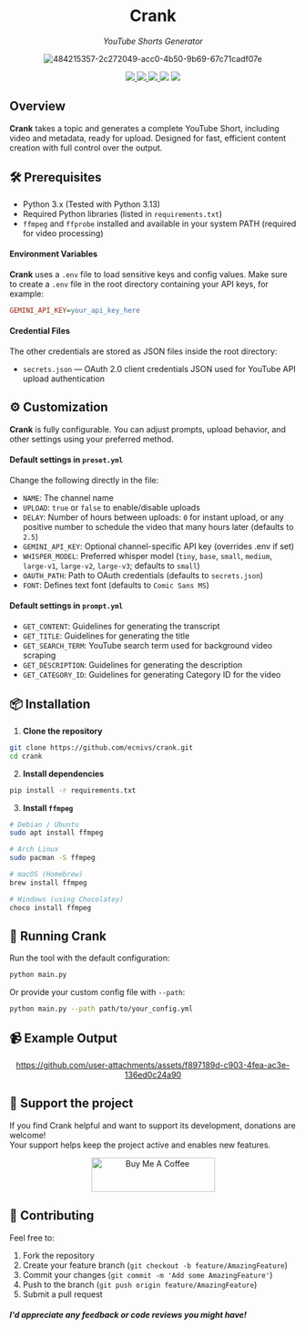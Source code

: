 <h1 align="center">Crank</h1>
<p align="center"><em>YouTube Shorts Generator</em></p>

<div align="center">

![484215357-2c272049-acc0-4b50-9b69-67c71cadf07e](https://github.com/user-attachments/assets/89e99b90-3396-44d4-b556-7de82734160b)

</div>

<p align="center">
  <a href="https://github.com/ecnivs/crank/stargazers">
    <img src="https://img.shields.io/github/stars/ecnivs/crank?style=flat-square">
  </a>
  <a href="https://github.com/ecnivs/crank/issues">
    <img src="https://img.shields.io/github/issues/ecnivs/crank?style=flat-square">
  </a>
  <a href="https://github.com/ecnivs/crank/blob/master/LICENSE">
    <img src="https://img.shields.io/badge/license-Custom-blue?style=flat-square">
  </a>
  <img src="https://img.shields.io/github/languages/top/ecnivs/crank?style=flat-square">
  <img src="https://img.shields.io/badge/platform-Linux%20%7C%20macOS%20%7C%20Windows-informational?style=flat-square">
</p>

## Overview
**Crank** takes a topic and generates a complete YouTube Short, including video and metadata, ready for upload. Designed for fast, efficient content creation with full control over the output.

## 🛠️ Prerequisites
- Python 3.x (Tested with Python 3.13)
- Required Python libraries (listed in `requirements.txt`)
- `ffmpeg` and `ffprobe` installed and available in your system PATH (required for video processing)

#### Environment Variables
**Crank** uses a `.env` file to load sensitive keys and config values.
Make sure to create a `.env` file in the root directory containing your API keys, for example:
```ini
GEMINI_API_KEY=your_api_key_here
```


#### Credential Files
The other credentials are stored as JSON files inside the root directory:
- `secrets.json` — OAuth 2.0 client credentials JSON used for YouTube API upload authentication

## ⚙️ Customization
**Crank** is fully configurable. You can adjust prompts, upload behavior, and other settings using your preferred method.

#### Default settings in `preset.yml`
Change the following directly in the file:
- `NAME`: The channel name
- `UPLOAD`: `true` or `false` to enable/disable uploads
- `DELAY`: Number of hours between uploads: `0` for instant upload, or any positive number to schedule the video that many hours later (defaults to `2.5`)
- `GEMINI_API_KEY`: Optional channel-specific API key (overrides .env if set)
- `WHISPER_MODEL`: Preferred whisper model (`tiny`, `base`, `small`, `medium`, `large-v1`, `large-v2`, `large-v3`; defaults to `small`)
- `OAUTH_PATH`: Path to OAuth credentials (defaults to `secrets.json`)
- `FONT`: Defines text font (defaults to `Comic Sans MS`)

#### Default settings in `prompt.yml`
- `GET_CONTENT`: Guidelines for generating the transcript
- `GET_TITLE`: Guidelines for generating the title
- `GET_SEARCH_TERM`: YouTube search term used for background video scraping
- `GET_DESCRIPTION`: Guidelines for generating the description
- `GET_CATEGORY_ID`: Guidelines for generating Category ID for the video

## 📦 Installation
1. **Clone the repository**
```bash
git clone https://github.com/ecnivs/crank.git
cd crank
```
2. **Install dependencies**
```bash
pip install -r requirements.txt
```
3. **Install `ffmpeg`**
```bash
# Debian / Ubuntu
sudo apt install ffmpeg

# Arch Linux
sudo pacman -S ffmpeg

# macOS (Homebrew)
brew install ffmpeg

# Windows (using Chocolatey)
choco install ffmpeg
```

## 🚀 Running Crank
Run the tool with the default configuration:
```bash
python main.py
```
Or provide your custom config file with `--path`:
```bash
python main.py --path path/to/your_config.yml
```

## 📹 Example Output
<div align="center">

https://github.com/user-attachments/assets/f897189d-c903-4fea-ac3e-136ed0c24a90

</div>

## 💖 Support the project
If you find Crank helpful and want to support its development, donations are welcome!  
Your support helps keep the project active and enables new features.
<div align="center">
  <a href="https://www.buymeacoffee.com/ecnivs" target="_blank"><img src="https://cdn.buymeacoffee.com/buttons/v2/default-yellow.png" alt="Buy Me A Coffee" style="height: 60px !important;width: 217px !important;" ></a>
</div>

## 🙌 Contributing
Feel free to:
1. Fork the repository
2. Create your feature branch (`git checkout -b feature/AmazingFeature`)
3. Commit your changes (`git commit -m 'Add some AmazingFeature'`)
4. Push to the branch (`git push origin feature/AmazingFeature`)
5. Submit a pull request

#### *I'd appreciate any feedback or code reviews you might have!*
